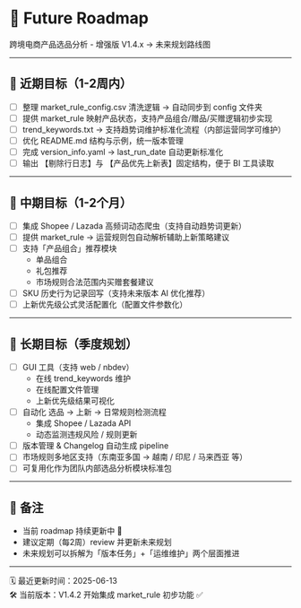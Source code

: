 # 📍 Future Roadmap
跨境电商产品选品分析 - 增强版 V1.4.x → 未来规划路线图

---

## 🎯 近期目标（1-2周内）

- [ ] 整理 market_rule_config.csv 清洗逻辑 → 自动同步到 config 文件夹
- [ ] 提供 market_rule 映射产品状态，支持产品组合/赠品/买赠逻辑初步实现
- [ ] trend_keywords.txt → 支持趋势词维护标准化流程（内部运营同学可维护）
- [ ] 优化 README.md 结构与示例，统一版本管理
- [ ] 完成 version_info.yaml → last_run_date 自动更新标准化
- [ ] 输出 【剔除行日志】与 【产品优先上新表】固定结构，便于 BI 工具读取

---

## 🚀 中期目标（1-2个月）

- [ ] 集成 Shopee / Lazada 高频词动态爬虫（支持自动趋势词更新）
- [ ] 提供 market_rule → 运营规则包自动解析辅助上新策略建议
- [ ] 支持「产品组合」推荐模块
    - 单品组合
    - 礼包推荐
    - 市场规则合法范围内买赠套餐建议
- [ ] SKU 历史行为记录回写（支持未来版本 AI 优化推荐）
- [ ] 上新优先级公式灵活配置化（配置文件参数化）

---

## 🌈 长期目标（季度规划）

- [ ] GUI 工具（支持 web / nbdev）
    - 在线 trend_keywords 维护
    - 在线配置文件管理
    - 上新优先级结果可视化
- [ ] 自动化 选品 → 上新 → 日常规则检测流程
    - 集成 Shopee / Lazada API
    - 动态监测违规风险 / 规则更新
- [ ] 版本管理 & Changelog 自动生成 pipeline
- [ ] 市场规则多地区支持（东南亚多国 → 越南 / 印尼 / 马来西亚 等）
- [ ] 可复用化作为团队内部选品分析模块标准包

---

## 📌 备注

- 当前 roadmap 持续更新中 🚀
- 建议定期（每2周）review 并更新未来规划
- 未来规划可以拆解为「版本任务」+「运维维护」两个层面推进

---

🗓️ 最近更新时间：2025-06-13  
🛠️ 当前版本：V1.4.2 开始集成 market_rule 初步功能 ✅

